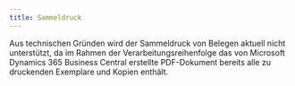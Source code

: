 ```yaml
---
title: Sammeldruck
---
```


Aus technischen Gründen wird der Sammeldruck von Belegen aktuell nicht unterstützt, da im Rahmen der Verarbeitungsreihenfolge das von Microsoft Dynamics 365 Business Central erstellte PDF-Dokument bereits alle zu druckenden Exemplare und Kopien enthält.